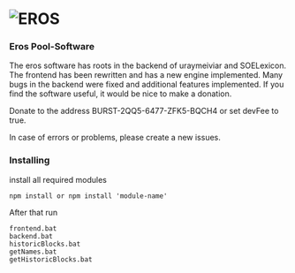 # ![EROS](https://i.ibb.co/VT2y6JW/31c66ab5-b703-4984-b5cd-82548be29c9c-200x200.png)

### Eros Pool-Software
The eros software has roots in the backend of uraymeiviar and SOELexicon. The frontend has been rewritten and has a new engine implemented. Many bugs in the backend were fixed and additional features implemented. If you find the software useful, it would be nice to make a donation.

Donate to the address BURST-2QQ5-6477-ZFK5-BQCH4 or set devFee to true.

In case of errors or problems, please create a new issues.

### Installing

install all required modules

```
npm install or npm install 'module-name'
```

After that run

```
frontend.bat
backend.bat
historicBlocks.bat
getNames.bat
getHistoricBlocks.bat
```

